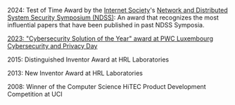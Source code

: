 
2024: Test of Time Award by the [Internet Society](https://www.internetsociety.org/)'s [Network and Distributed System Security Symposium (NDSS)](https://www.ndss-symposium.org/ndss-test-of-time-award/):
An award that recognizes the most influential papers that have been published in past NDSS Symposia.

[2023: "Cybersecurity Solution of the Year" award at PWC Luxembourg Cybersecurity and Privacy Day](https://www.pwc.lu/en/press/press-releases-2023/cybersecurity-day-2023-winner.html)

2015: Distinguished Inventor Award at HRL Laboratories

2013: New Inventor Award at HRL Laboratories

2008: Winner of the Computer Science HiTEC Product Development Competition at UCI
